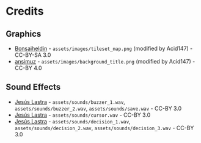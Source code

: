 # Credits

## Graphics

* [Bonsaiheldin](https://opengameart.org/content/grass-tileset-16x16) - ```assets/images/tileset_map.png``` (modified by Acid147) - CC-BY-SA 3.0
* [ansimuz](https://opengameart.org/content/sunnyland-woods) - ```assets/images/background_title.png``` (modified by Acid147) - CC-BY 4.0

## Sound Effects

* [Jesús Lastra](https://opengameart.org/content/button-clicks-beeps-99-sounds) - ```assets/sounds/buzzer_1.wav```, ```assets/sounds/buzzer_2.wav```, ```assets/sounds/save.wav``` - CC-BY 3.0
* [Jesús Lastra](https://opengameart.org/content/gui-sound-effects-3) - ```assets/sounds/cursor.wav``` - CC-BY 3.0
* [Jesús Lastra](https://opengameart.org/content/retro-game-sounds-volume-1) - ```assets/sounds/decision_1.wav```, ```assets/sounds/decision_2.wav```, ```assets/sounds/decision_3.wav``` - CC-BY 3.0